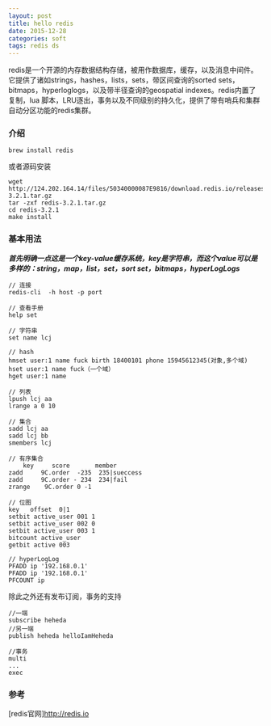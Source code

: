 ```yaml
---
layout: post
title: hello redis
date: 2015-12-28
categories: soft
tags: redis ds
---
```





redis是一个开源的内存数据结构存储，被用作数据库，缓存，以及消息中间件。它提供了诸如strings，hashes，lists，sets，带区间查询的sorted sets，bitmaps，hyperloglogs，以及带半径查询的geospatial indexes。redis内置了复制，lua 脚本，LRU逐出，事务以及不同级别的持久化，提供了带有哨兵和集群自动分区功能的redis集群。

### 介绍 

    brew install redis

或者源码安装

    wget http://124.202.164.14/files/50340000087E9816/download.redis.io/releases/redis-3.2.1.tar.gz
    tar -zxf redis-3.2.1.tar.gz
    cd redis-3.2.1
    make install

### 基本用法 

***首先明确一点这是一个key-value缓存系统，key是字符串，而这个value可以是多样的：string，map，list，set，sort set，bitmaps，hyperLogLogs***

    // 连接
    redis-cli  -h host -p port

    // 查看手册
    help set

    // 字符串
    set name lcj

    // hash
    hmset user:1 name fuck birth 18400101 phone 15945612345(对象,多个域)
    hset user:1 name fuck（一个域）
    hget user:1 name

    // 列表
    lpush lcj aa
    lrange a 0 10

    // 集合
    sadd lcj aa
    sadd lcj bb
    smembers lcj

    // 有序集合
        key     score       member
    zadd     9C.order  -235  235|sueccess
    zadd     9C.order - 234  234|fail
    zrange    9C.order 0 -1

    // 位图
    key   offset  0|1
    setbit active_user 001 1
    setbit active_user 002 0
    setbit active_user 003 1
    bitcount active_user
    getbit active 003

    // hyperLogLog
    PFADD ip '192.168.0.1'
    PFADD ip '192.168.0.1'
    PFCOUNT ip

除此之外还有发布订阅，事务的支持

    //一端
    subscribe heheda
    //另一端
    publish heheda helloIamHeheda

    //事务
    multi
    ...
    exec

### 参考 

[redis官网]<http://redis.io>
